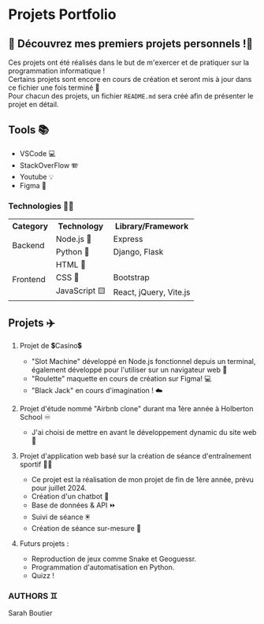 # Projets Portfolio

## 🌟 Découvrez mes premiers projets personnels !🌟

Ces projets ont été réalisés dans le but de m'exercer et de pratiquer sur la programmation informatique ! <br>
Certains projets sont encore en cours de création et seront mis à jour dans ce fichier une fois terminé 🌟 <br>
Pour chacun des projets, un fichier `README.md` sera créé afin de présenter le projet en détail.

## Tools 📚
- VSCode 💻
- StackOverFlow 🪗
- Youtube 💡
- Figma 🫧

### Technologies 👩‍💻

<table>
  <tr>
    <th>Category</th>
    <th>Technology</th>
    <th>Library/Framework</th>
  </tr>
  <tr>
    <td rowspan="2">Backend</td>
    <td>Node.js 🥬</td>
    <td>Express</td>
  </tr>
  <tr>
    <td>Python 🐍</td>
    <td>Django, Flask</td>
  </tr>
  <tr>
    <td rowspan="3">Frontend</td>
    <td>HTML 🔸</td>
    <td></td>
  </tr>
  <tr>
    <td>CSS 🔹</td>
    <td>Bootstrap</td>
  </tr>
  <tr>
    <td>JavaScript 🟨</td>
    <td>React, jQuery, Vite.js</td>
  </tr>
</table>

## Projets ✈️
1. Projet de 💲Casino💲
    - "Slot Machine" développé en Node.js fonctionnel depuis un terminal, également développé pour l'utiliser sur un navigateur web 🎰
    - "Roulette" maquette en cours de création sur Figma! 💻
    - "Black Jack" en cours d'imagination ! ☁️

2. Projet d'étude nommé "Airbnb clone" durant ma 1ère année à Holberton School ♾️
    - J'ai choisi de mettre en avant le développement dynamic du site web :jigsaw:

3. Projet d'application web basé sur la création de séance d'entraînement sportif 🤾‍♀️
    - Ce projet est la réalisation de mon projet de fin de 1ère année, prévu pour juillet 2024.
    - Création d'un chatbot 🤖
    - Base de données & API ⏩
    - Suivi de séance 🖲️
    - Création de séance sur-mesure 👟

4. Futurs projets :
    - Reproduction de jeux comme Snake et Geoguessr.
    - Programmation d'automatisation en Python.
    - Quizz ! 

### AUTHORS ♊
Sarah Boutier
